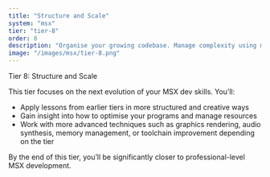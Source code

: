 ```yaml
---
title: "Structure and Scale"
system: "msx"
tier: "tier-8"
order: 8
description: "Organise your growing codebase. Manage complexity using modular assembly and macros."
image: "/images/msx/tier-8.png"
---
```


Tier 8: Structure and Scale

This tier focuses on the next evolution of your MSX dev skills.
You’ll:
- Apply lessons from earlier tiers in more structured and creative ways
- Gain insight into how to optimise your programs and manage resources
- Work with more advanced techniques such as graphics rendering, audio synthesis,
  memory management, or toolchain improvement depending on the tier

By the end of this tier, you’ll be significantly closer to professional-level MSX development.
